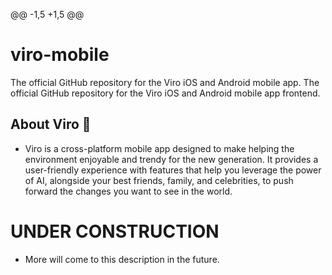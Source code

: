 @@ -1,5 +1,5 @@
# viro-mobile
The official GitHub repository for the Viro iOS and Android mobile app.
The official GitHub repository for the Viro iOS and Android mobile app frontend.
## About Viro 🌳
- Viro is a cross-platform mobile app designed to make helping the environment enjoyable and trendy for the new generation. It provides a user-friendly experience with features that help you leverage the power of AI, alongside your best friends, family, and celebrities, to push forward the changes you want to see in the world.

# UNDER CONSTRUCTION
- More will come to this description in the future.
